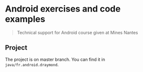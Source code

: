 # Android exercises and code examples

> Technical support for Android course given at Mines Nantes

## Project
The project is on master branch. You can find it in `java/fr.android.draymond`.

